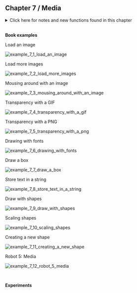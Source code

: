 
## Chapter 7 / Media


<details>
<summary markdown="span">Click here for notes and new functions found in this chapter</summary>

- PImage, PFont, String, and PShape.
- loadImage() three steps to follow before you can draw an image to the screen: 1. Add the image to the sketch’s data folder. 2. Create a variable to store the image. 3. Load the image into the variable with loadImage().
- image() you can then draw the image on the screen with this function. The parameters: The first parameter to image() specifies the image to draw; the second and third set the x and y coordinates. Optional fourth and fifth parameters to the image function set the width and height to draw the image. If the fourth and fifth parameters are not used, the image is drawn at the size at which it was created.
- The loadImage variable can't be called until after setup() is called, so you must/may have to initialise the img variable to None (img=None) as a special Python placeholder value allowing us to create a variable, but leave it 'empty'. Only in setup(), do we call the loadImage function and assign a real value to the img variable ( e.g. img = loadImage("lunar.jpg") ).
- The following websites are good places to find fonts with open licenses to use with Processing: http://www.google.com/fonts , http://openfontlibrary.org , http://www.theleagueofmoveabletype.com.
- Loading fonts and adding words to a sketch: add font to data folder, create variable to store the font, create the font and assign it to the variable with createFont(), use  textFont() to set the current font. 
- text() The first parameter to text() is the character(s) to draw to the screen. (Notice that the characters are enclosed within quotes.) The second and third parameters set the horizontal and vertical location. The location is relative to the baseline of the text. You can also set text to draw inside a box by adding fourth and fifth parameters that specify the width and height of the box.
- Creating a new shape: shape() , loadShape(), createShape() ,beginShape() , endShape() and shapeMode(CENTER) Vector shapes in the SVG format can be displayed in a different way, using loadShape(). Making a custom PShape with createShape() can make sketches more efficient when the same shape is drawn many times. Processing doesn't support all SVG features. See PShape documentation. 

</details>


<br/>

**Book examples**



Load an image

![example_7_1_load_an_image](https://github.com/dtolonen/Getting_started_with_Processing.py_book/blob/master/Chapter_7_Media/example_7_1_load_an_image/frames/SaveExample-0156.png)

Load more images

![example_7_2_load_more_images](https://github.com/dtolonen/Getting_started_with_Processing.py_book/blob/master/Chapter_7_Media/example_7_2_load_more_images/frames/SaveExample_7_2_tog.png)

Mousing around with an image

![example_7_3_mousing_around_with_an_image](https://github.com/dtolonen/Getting_started_with_Processing.py_book/blob/master/Chapter_7_Media/example_7_3_mousing_around_with_an_image/frames/SaveExample_7_3_tog.png)

Transparency with a GIF

![example_7_4_transparency_with_a_gif](https://github.com/dtolonen/Getting_started_with_Processing.py_book/blob/master/Chapter_7_Media/example_7_4_transparency_with_a_gif/frames/SaveExample_7_4_tog.png)

Transparency with a PNG

![example_7_5_transparency_with_a_png](https://github.com/dtolonen/Getting_started_with_Processing.py_book/blob/master/Chapter_7_Media/example_7_5_transparency_with_a_png/frames/SaveExample_7_5_tog.png)

Drawing with fonts

![example_7_6_drawing_with_fonts](https://github.com/dtolonen/Getting_started_with_Processing.py_book/blob/master/Chapter_7_Media/example_7_6_drawing_with_fonts/frames/SaveExample-0001.png)

Draw a box

![example_7_7_draw_a_box](https://github.com/dtolonen/Getting_started_with_Processing.py_book/blob/master/Chapter_7_Media/example_7_7_draw_a_box/frames/SaveExample-0001.png)

Store text in a string

![example_7_8_store_text_in_a_string](https://github.com/dtolonen/Getting_started_with_Processing.py_book/blob/master/Chapter_7_Media/example_7_8_store_text_in_a_string/frames/SaveExample-0001.png)

Draw with shapes

![example_7_9_draw_with_shapes](https://github.com/dtolonen/Getting_started_with_Processing.py_book/blob/master/Chapter_7_Media/example_7_9_draw_with_shapes/frames/SaveExample-0001.png)

Scaling shapes

![example_7_10_scaling_shapes](https://github.com/dtolonen/Getting_started_with_Processing.py_book/blob/master/Chapter_7_Media/example_7_10_scaling_shapes/frames/SaveExample_7_10_tog.png)

Creating a new shape

![example_7_11_creating_a_new_shape](https://github.com/dtolonen/Getting_started_with_Processing.py_book/blob/master/Chapter_7_Media/example_7_11_creating_a_new_shape/frames/SaveExample-0138.png)

Robot 5: Media

![example_7_12_robot_5_media](https://github.com/dtolonen/Getting_started_with_Processing.py_book/blob/master/Chapter_7_Media/example_7_12_robot_5_media/frames/SaveExample_7_12_tog.png)


<br/>

**Experiments**

<br/>